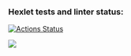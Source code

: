 ### Hexlet tests and linter status:
[![Actions Status](https://github.com/Dobrovera/python-project-lvl1/workflows/hexlet-check/badge.svg)](https://github.com/Dobrovera/python-project-lvl1/actions)

<a href="https://codeclimate.com/github/codeclimate/codeclimate/maintainability"><img src="https://api.codeclimate.com/v1/badges/a99a88d28ad37a79dbf6/maintainability" /></a>
